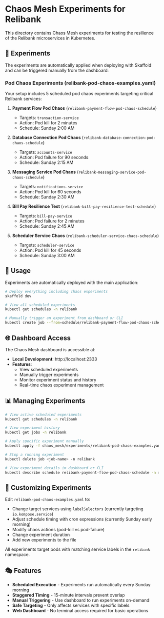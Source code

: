 # Chaos Mesh Experiments for Relibank

This directory contains Chaos Mesh experiments for testing the resilience of the Relibank microservices in Kubernetes.

## 🎯 Experiments

The experiments are automatically applied when deploying with Skaffold and can be triggered manually from the dashboard:

### Pod Chaos Experiments (relibank-pod-chaos-examples.yaml)

Your setup includes 5 scheduled pod chaos experiments targeting critical Relibank services:

1. **Payment Flow Pod Chaos** (`relibank-payment-flow-pod-chaos-schedule`)
   - Targets: `transaction-service` 
   - Action: Pod kill for 2 minutes
   - Schedule: Sunday 2:00 AM

2. **Database Connection Pod Chaos** (`relibank-database-connection-pod-chaos-schedule`)
   - Targets: `accounts-service`
   - Action: Pod failure for 90 seconds  
   - Schedule: Sunday 2:15 AM

3. **Messaging Service Pod Chaos** (`relibank-messaging-service-pod-chaos-schedule`)
   - Targets: `notifications-service`
   - Action: Pod kill for 60 seconds
   - Schedule: Sunday 2:30 AM

4. **Bill Pay Resilience Test** (`relibank-bill-pay-resilience-test-schedule`)
   - Targets: `bill-pay-service`
   - Action: Pod failure for 2 minutes
   - Schedule: Sunday 2:45 AM

5. **Scheduler Service Chaos** (`relibank-scheduler-service-chaos-schedule`)
   - Targets: `scheduler-service`
   - Action: Pod kill for 45 seconds
   - Schedule: Sunday 3:00 AM

## 🚀 Usage

Experiments are automatically deployed with the main application:

```bash
# Deploy everything including chaos experiments
skaffold dev

# View all scheduled experiments
kubectl get schedules -n relibank

# Manually trigger an experiment from dashboard or CLI
kubectl create job --from=schedule/relibank-payment-flow-pod-chaos-schedule manual-test-$(date +%s) -n relibank
```

## 🌐 Dashboard Access

The Chaos Mesh dashboard is accessible at:
- **Local Development**: http://localhost:2333
- **Features**: 
  - View scheduled experiments
  - Manually trigger experiments
  - Monitor experiment status and history
  - Real-time chaos experiment management

## 📊 Managing Experiments

```bash
# View active scheduled experiments
kubectl get schedules -n relibank

# View experiment history
kubectl get jobs -n relibank

# Apply specific experiment manually
kubectl apply -f chaos_mesh/experiments/relibank-pod-chaos-examples.yaml

# Stop a running experiment
kubectl delete job <job-name> -n relibank

# View experiment details in dashboard or CLI
kubectl describe schedule relibank-payment-flow-pod-chaos-schedule -n relibank
```

## 🔧 Customizing Experiments

Edit `relibank-pod-chaos-examples.yaml` to:
- Change target services using `labelSelectors` (currently targeting `io.kompose.service`)
- Adjust schedule timing with cron expressions (currently Sunday early morning)
- Modify chaos actions (pod-kill vs pod-failure)
- Change experiment duration
- Add new experiments to the file

All experiments target pods with matching service labels in the `relibank` namespace.

## 🎭 Features

- **Scheduled Execution** - Experiments run automatically every Sunday morning
- **Staggered Timing** - 15-minute intervals prevent overlap
- **Manual Triggering** - Use dashboard to run experiments on-demand
- **Safe Targeting** - Only affects services with specific labels
- **Web Dashboard** - No terminal access required for basic operations
